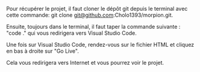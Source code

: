 Pour récupérer le projet, il faut cloner le dépôt git depuis le terminal avec cette commande: git clone git@github.com:Cholo1393/morpion.git.

Ensuite, toujours dans le terminal, il faut taper la commande suivante : "code ." qui vous redirigera vers Visual Studio Code.

Une fois sur Visual Studio Code, rendez-vous sur le fichier HTML et cliquez en bas à droite sur "Go Live".

Cela vous redirigera vers Internet et vous pourrez voir le projet.
